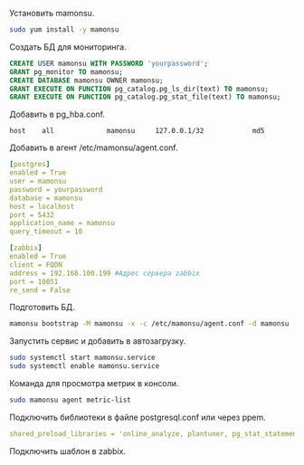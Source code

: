 Установить mamonsu.
```bash
sudo yum install -y mamonsu
```

Создать БД для мониторинга.
```sql
CREATE USER mamonsu WITH PASSWORD 'yourpassword';
GRANT pg_monitor TO mamonsu;
CREATE DATABASE mamonsu OWNER mamonsu;
GRANT EXECUTE ON FUNCTION pg_catalog.pg_ls_dir(text) TO mamonsu;
GRANT EXECUTE ON FUNCTION pg_catalog.pg_stat_file(text) TO mamonsu;
```
Добавить в pg_hba.conf.
```console
host    all             mamonsu     127.0.0.1/32            md5
```

Добавить в агент /etc/mamonsu/agent.conf.
```yaml
[postgres]
enabled = True
user = mamonsu
password = yourpassword
database = mamonsu
host = localhost
port = 5432
application_name = mamonsu
query_timeout = 10

[zabbix]
enabled = True
client = FQDN
address = 192.168.100.199 #Адрес сервера zabbix
port = 10051
re_send = False
```

Подготовить БД.
```bash
mamonsu bootstrap -M mamonsu -x -c /etc/mamonsu/agent.conf -d mamonsu -U postgres --host 127.0.0.1 --port 5432
```

Запустить сервис и добавить в автозагрузку.
```bash
sudo systemctl start mamonsu.service
sudo systemctl enable mamonsu.service
```

Команда для просмотра метрик в консоли.
```bash
sudo mamonsu agent metric-list
```
Подключить библиотеки в файле postgresql.conf или через ppem.
```yaml
shared_preload_libraries = 'online_analyze, plantuner, pg_stat_statements, pgpro_stats'
```
Подключить шаблон в zabbix.
